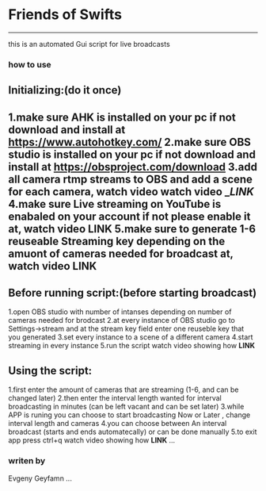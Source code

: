 # Friends of Swifts 
------------------------

this is an automated Gui script for live broadcasts

### how to use

Initializing:(do it once)
----------------------
1.make sure AHK is installed on your pc if not download and install at https://www.autohotkey.com/ 
2.make sure OBS studio is installed on your pc if not download and install at https://obsproject.com/download 
3.add all camera rtmp streams to OBS and add a scene for each camera, watch video watch video __LINK_ 
4.make sure Live streaming on YouTube is enabaled on your account if not please enable it at, watch video __LINK__ 
5.make sure to generate 1-6 reuseable Streaming key depending on the amuont of cameras needed for broadcast at, watch video __LINK__ 
----------------------

Before running script:(before starting broadcast)
----------------------
1.open OBS studio with number of intanses depending on number of cameras needed for brodcast
2.at every instance of OBS studio go to Settings->stream and at the stream key field enter one reuseble key that you generated
3.set every instance to a scene of a different camera
4.start streaming in every instance
5.run the script
watch video showing how __LINK__

Using the script:
----------------------
1.first enter the amount of cameras that are streaming (1-6, and can be changed later)
2.then enter the interval length wanted for interval broadcasting in minutes (can be left vacant and can be set later)
3.while APP is runing you can choose to start broadcasting Now or Later , change interval length and cameras
4.you can choose between An interval broadcast (starts and ends automatecally) or can be done manually
5.to exit app press ctrl+q
watch video showing how __LINK__
...
### writen by
Evgeny Geyfamn
...
